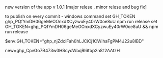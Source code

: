 new version of the app
v 1.0.1 [major relese , minor relese and bug fix]

to publish on every commit - windows command set GH_TOKEN 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 npm run release
set GH_TOKEN=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 && npm run release

$env:GH_TOKEN="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"

new=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
